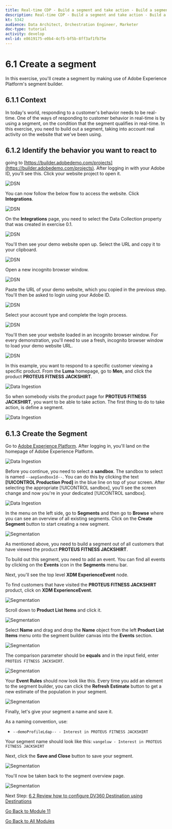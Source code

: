 ```yaml
---
title: Real-time CDP - Build a segment and take action - Build a segment
description: Real-time CDP - Build a segment and take action - Build a segment
kt: 5342
audience: Data Architect, Orchestration Engineer, Marketer
doc-type: tutorial
activity: develop
exl-id: e8619175-e0b4-4cf5-bf5b-8ff3af1fb75e
---
```

# 6.1 Create a segment

In this exercise, you'll create a segment by making use of Adobe Experience Platform's segment builder.

## 6.1.1 Context

In today's world, responding to a customer's behavior needs to be real-time. One of the ways of responding to customer behavior in real-time is by using a segment, on the condition that the segment qualifies in real-time. In this exercise, you need to build out a segment, taking into account real activity on the website that we've been using.

## 6.1.2 Identify the behavior you want to react to

going to [https://builder.adobedemo.com/projects](https://builder.adobedemo.com/projects). After logging in with your Adobe ID, you'll see this. Click your website project to open it.

![DSN](../module0/images/web8.png)

You can now follow the below flow to access the website. Click **Integrations**.

![DSN](../module0/images/web1.png)

On the **Integrations** page, you need to select the Data Collection property that was created in exercise 0.1. 

![DSN](../module0/images/web2.png)

You'll then see your demo website open up. Select the URL and copy it to your clipboard.

![DSN](../module0/images/web3.png)

Open a new incognito browser window.

![DSN](../module0/images/web4.png)

Paste the URL of your demo website, which you copied in the previous step. You'll then be asked to login using your Adobe ID.

![DSN](../module0/images/web5.png)

Select your account type and complete the login process.

![DSN](../module0/images/web6.png)

You'll then see your website loaded in an incognito browser window. For every demonstration, you'll need to use a fresh, incognito browser window to load your demo website URL.

![DSN](../module0/images/web7.png)

In this example, you want to respond to a specific customer viewing a specific product.
From the **Luma** homepage, go to **Men**, and click the product **PROTEUS FITNESS JACKSHIRT**.

![Data Ingestion](./images/homenadia.png)

So when somebody visits the product page for **PROTEUS FITNESS JACKSHIRT**, you want to be able to take action. The first thing to do to take action, is define a segment.

![Data Ingestion](./images/homenadiapp.png)

## 6.1.3 Create the Segment

Go to [Adobe Experience Platform](https://experience.adobe.com/platform). After logging in, you'll land on the homepage of Adobe Experience Platform.

![Data Ingestion](../module2/images/home.png)

Before you continue, you need to select a **sandbox**. The sandbox to select is named ``--aepSandboxId--``. You can do this by clicking the text **[!UICONTROL Production Prod]** in the blue line on top of your screen. After selecting the appropriate [!UICONTROL sandbox], you'll see the screen change and now you're in your dedicated [!UICONTROL sandbox].

![Data Ingestion](../module2/images/sb1.png)

In the menu on the left side, go to **Segments** and then go to **Browse** where you can see an overview of all existing segments. Click on the **Create Segment** button to start creating a new segment.

![Segmentation](./images/menuseg.png)

As mentioned above, you need to build a segment out of all customers that have viewed the product **PROTEUS FITNESS JACKSHIRT**.

To build out this segment, you need to add an event. You can find all events by clicking on the **Events** icon in the **Segments** menu bar.

Next, you'll see the top level **XDM ExperienceEvent** node.

To find customers that have visited the **PROTEUS FITNESS JACKSHIRT** product, click on **XDM ExperienceEvent**.

![Segmentation](./images/findee.png)

Scroll down to **Product List Items** and click it.

![Segmentation](./images/see.png)

Select **Name** and drag and drop the **Name** object from the left **Product List Items** menu onto the segment builder canvas into the **Events** section.

![Segmentation](./images/eewebpdtlname1.png)

The comparison parameter should be **equals** and in the input field, enter `PROTEUS FITNESS JACKSHIRT`.

![Segmentation](./images/pv.png)

Your **Event Rules** should now look like this. Every time you add an element to the segment builder, you can click the **Refresh Estimate** button to get a new estimate of the population in your segment.

![Segmentation](./images/ldap4.png)

Finally, let's give your segment a name and save it.

As a naming convention, use:

- `--demoProfileLdap-- - Interest in PROTEUS FITNESS JACKSHIRT`

Your segment name should look like this:
`vangeluw - Interest in PROTEUS FITNESS JACKSHIRT`

Next, click the **Save and Close** button to save your segment.

![Segmentation](./images/segmentname.png)

You'll now be taken back to the segment overview page.

![Segmentation](./images/savedsegment.png)

Next Step: [6.2 Review how to configure DV360 Destination using Destinations](./ex2.md)

[Go Back to Module 11](./real-time-cdp-build-a-segment-take-action.md)

[Go Back to All Modules](../../overview.md)
